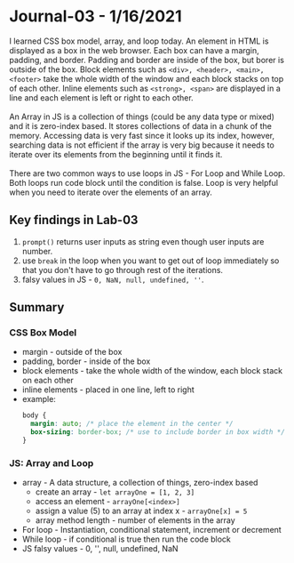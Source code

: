 # Journal-03 - 1/16/2021

I learned CSS box model, array, and loop today. An element in HTML is displayed as a box in the web browser. Each box can have a margin, padding, and border. Padding and border are inside of the box, but borer is outside of the box. Block elements such as `<div>, <header>, <main>, <footer>` take the whole width of the window and each block stacks on top of each other. Inline elements such as `<strong>, <span>` are displayed in a line and each element is left or right to each other.<br/><br/>
An Array in JS is a collection of things (could be any data type or mixed) and it is zero-index based. It stores collections of data in a chunk of the memory. Accessing data is very fast since it looks up its index, however, searching data is not efficient if the array is very big because it needs to iterate over its elements from the beginning until it finds it.<br/><br/>
There are two common ways to use loops in JS - For Loop and While Loop. Both loops run code block until the condition is false. Loop is very helpful when you need to iterate over the elements of an array.

## Key findings in Lab-03

1. `prompt()` returns user inputs as string even though user inputs are number.
2. use `break` in the loop when you want to get out of loop immediately so that you don't have to go through rest of the iterations.
3. falsy values in JS - `0, NaN, null, undefined, ''`.

## Summary

### CSS Box Model

- margin - outside of the box
- padding, border - inside of the box
- block elements - take the whole width of the window, each block stack on each other
- inline elements - placed in one line, left to right
- example:
  ```css
  body {
    margin: auto; /* place the element in the center */
    box-sizing: border-box; /* use to include border in box width */
  }
  ```

### JS: Array and Loop

- array - A data structure, a collection of things, zero-index based
  - create an array - `let arrayOne = [1, 2, 3]`
  - access an element - `arrayOne[<index>]`
  - assign a value (5) to an array at index x - `arrayOne[x] = 5`
  - array method length - number of elements in the array
- For loop - Instantiation, conditional statement, increment or decrement
- While loop - if conditional is true then run the code block
- JS falsy values - 0, '', null, undefined, NaN
